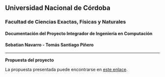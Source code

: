 ## Universidad Nacional de Córdoba
### Facultad de Ciencias Exactas, Físicas y Naturales
#### Documentación del Proyecto Integrador de Ingeniería en Computación
#### Sebatian Navarro - Tomás Santiago Piñero

---

**Propuesta del proyecto**

La propuesta presentada puede encontrarse en 
[este enlace](https://docs.google.com/document/d/1GQc9GoHYgyAiDGOI61Ge8NXVyK5KAfuLuOzDf7osDfE/edit?usp=sharing).
